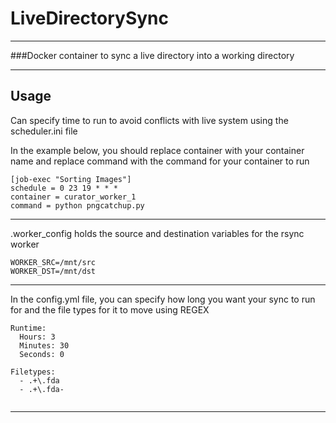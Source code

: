 # LiveDirectorySync

---

###Docker container to sync a live directory into a working directory

---

## Usage
Can specify time to run to avoid conflicts with live system using the scheduler.ini file

In the example below, you should replace container with your container name and replace command with the command for your container to run
```
[job-exec "Sorting Images"]
schedule = 0 23 19 * * *
container = curator_worker_1
command = python pngcatchup.py
```
---
.worker_config holds the source and destination variables for the rsync worker
```
WORKER_SRC=/mnt/src
WORKER_DST=/mnt/dst
```
---

In the config.yml file, you can specify how long you want your sync to run for and the file types for it to move using REGEX
```
Runtime:
  Hours: 3
  Minutes: 30
  Seconds: 0
  
Filetypes:
  - .+\.fda
  - .+\.fda-
  
```
---